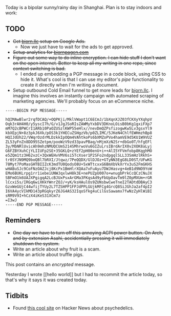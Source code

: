 Today is a bipolar sunny/rainy day in Shanghai.
Plan is to stay indoors and work:

## TODO

- ~~Get [bjorn.llc](https://bjorn.llc) setup on Google Ads.~~
  - Now we just have to wait for the ads to get approved.
- ~~Setup analytics for [bjornpagen.com](https://bjornpagen.com)~~
- ~~Figure out some way to do inline encryption. I can hide stuff
    I don't want on the open internet. Better to keep all my
    writing in one repo, since context switching is bad.~~
  - I ended up embedding a PGP message in a code block,
    using CSS to hide it. What's cool is that I can use
    my editor's *pipe* functionality to create it directly
    when I'm writing a document.
- Setup outbound Cold Email funnel to get more leads for
  [bjorn.llc](https://bjorn.llc). I imagine this involves an
  instantly campaign with automated scraping of marketing
  agencies. We'll probably focus on an eCommerce niche.

```pgp
-----BEGIN PGP MESSAGE-----

hQIMAwBlwr2rqfDCAQ/+OQPKji/MklVWapt1C6ECmJ/1bXqnXJZ03fCKXyYXqhpV
Oqk3rAH4H0/y5yscI7h/G/v1JgJSoRIsZAWMyYxbDV3DKnoLOisB0bKg1gxiFXp7
mM7Q2cBPWCrI1ARb10PaOZUSzlKWP55eHlx//nevDmQZPsfizogwKw5Lv3gsxYl9
kbXEpjN+8z3pkJ6Xk/pOS3k1YHECuZSHgzVb/p0ZLIMC/5JKeN4ChlfEWHmzhBp8
HQIJdUh22/VWqrOzdrMLDzkkIpOQm4VAhtkoPs6bXMZoPVo4hamVE9d5KU1W9VUZ
ZL53yFnZn8DD95SZetpm/pooWzV9zd33pavPBaq/nMjmXzN2Sr+dbGo0T/hfgEFl
3y/MbNRlUvicAh9mhzNMUQCUmS214SMhrwoVu6GIZuLrsIBrdArIX0v2XOK8aLyj
G6FZBYXuhCjYLIIUFp2SE+35GKLQ+zYEf2pH00enU+i++AlI5YFVmfobp8KqghMO
e5ZQm1tz3H62vzC+3QxWEHvVMV6si5TcXser1P2SFo2ndpgqlSLL33SmHzlRkhS+
tr0SYJN9MQ9boQBl7bRXI/Jtqwz/7PeQQDX/GlDJOz+GTyNN3EgG8LD0ST/UFwKG
78Myt7PoMasGHTBIIZcK3mdTU0QodsO8U+5xWTtcxxG6BmXbVkXrYx3uS2FmGKHS
wHABuSJc9CoFNzOAZJcj8KcPx1BmHlrXQAa7xFuAyu7DWJHasvg+4eB1d9NO9YoW
EMo6BUKLrpg1rr1iebeiUNWJqxlwH8k3E+nePUZpU007o+wnugbPrkCcQCzCNuJX
SBFmO1k6UAJXPgigqA2LcBJUxPsxArGMa3FKqsAd9yFbUpOavTm9lZ0pMXUm+rGR
lCcxi5s/IRGq6wiXKkYWnrZOJ/+yK/ksHAulOs9ZUNsbwCweTneI2TADtdDBAyC3
GzxWeGUjC44wfijTYUy2L7TZSHPP1FPJdPPLGUjkMFCg4GrcQ8SiJGhJa2af4pI2
I6VA4ycVIkMD143pRGqkyrZ6JG4AS32IqoSfkg4uCilGsSawamx7fwNzZyHlWiBI
sRM9V9I+hCzX4iKeS31XCm7z
=I3wJ
-----END PGP MESSAGE-----
```

## Reminders

- ~~One day we have to turn off this annoying ACPI power button.
  On Arch, and by extension Asahi, accidentially pressing it
  will immediately shutdown the system.~~
- Write an article about why fruit is a scam.
- Write an article about truffle pigs.

This post contains an *encrypted* message.

Yesterday I wrote [[hello world]] but I had to recommit
the article today, so that's why it says it was created
today.

## Tidbits

- Found [this cool site](https://effectindex.com) on Hacker News
  about psychedelics.
